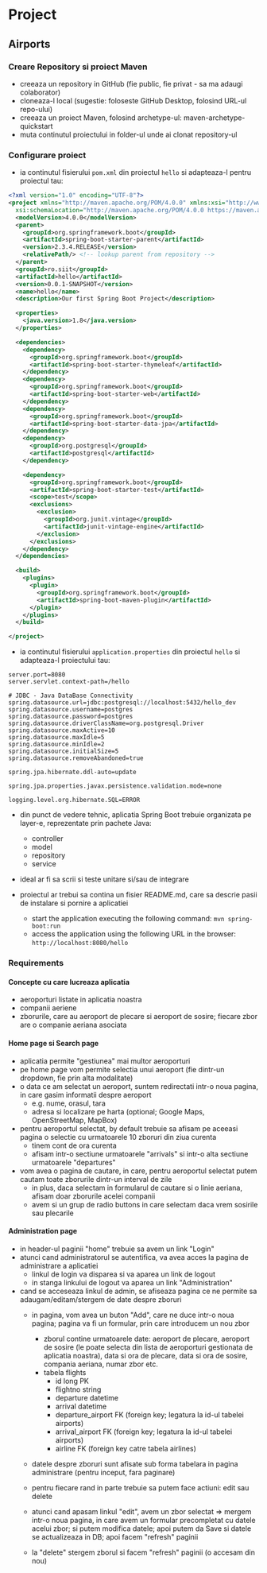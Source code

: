 # Project

## Airports

### Creare Repository si proiect Maven

- creeaza un repository in GitHub (fie public, fie privat - sa ma adaugi colaborator)
- cloneaza-l local (sugestie: foloseste GitHub Desktop, folosind URL-ul repo-ului)
- creeaza un proiect Maven, folosind archetype-ul: maven-archetype-quickstart
- muta continutul proiectului in folder-ul unde ai clonat repository-ul

### Configurare proiect

- ia continutul fisierului `pom.xml` din proiectul `hello` si adapteaza-l pentru proiectul tau:

```xml
<?xml version="1.0" encoding="UTF-8"?>
<project xmlns="http://maven.apache.org/POM/4.0.0" xmlns:xsi="http://www.w3.org/2001/XMLSchema-instance"
  xsi:schemaLocation="http://maven.apache.org/POM/4.0.0 https://maven.apache.org/xsd/maven-4.0.0.xsd">
  <modelVersion>4.0.0</modelVersion>
  <parent>
    <groupId>org.springframework.boot</groupId>
    <artifactId>spring-boot-starter-parent</artifactId>
    <version>2.3.4.RELEASE</version>
    <relativePath/> <!-- lookup parent from repository -->
  </parent>
  <groupId>ro.siit</groupId>
  <artifactId>hello</artifactId>
  <version>0.0.1-SNAPSHOT</version>
  <name>hello</name>
  <description>Our first Spring Boot Project</description>

  <properties>
    <java.version>1.8</java.version>
  </properties>

  <dependencies>
    <dependency>
      <groupId>org.springframework.boot</groupId>
      <artifactId>spring-boot-starter-thymeleaf</artifactId>
    </dependency>
    <dependency>
      <groupId>org.springframework.boot</groupId>
      <artifactId>spring-boot-starter-web</artifactId>
    </dependency>
    <dependency>
      <groupId>org.springframework.boot</groupId>
      <artifactId>spring-boot-starter-data-jpa</artifactId>
    </dependency>
    <dependency>
      <groupId>org.postgresql</groupId>
      <artifactId>postgresql</artifactId>
    </dependency>

    <dependency>
      <groupId>org.springframework.boot</groupId>
      <artifactId>spring-boot-starter-test</artifactId>
      <scope>test</scope>
      <exclusions>
        <exclusion>
          <groupId>org.junit.vintage</groupId>
          <artifactId>junit-vintage-engine</artifactId>
        </exclusion>
      </exclusions>
    </dependency>
  </dependencies>

  <build>
    <plugins>
      <plugin>
        <groupId>org.springframework.boot</groupId>
        <artifactId>spring-boot-maven-plugin</artifactId>
      </plugin>
    </plugins>
  </build>

</project>

```

- ia continutul fisierului `application.properties` din proiectul `hello` si adapteaza-l proiectului tau:

```
server.port=8080
server.servlet.context-path=/hello

# JDBC - Java DataBase Connectivity
spring.datasource.url=jdbc:postgresql://localhost:5432/hello_dev
spring.datasource.username=postgres
spring.datasource.password=postgres
spring.datasource.driverClassName=org.postgresql.Driver
spring.datasource.maxActive=10
spring.datasource.maxIdle=5
spring.datasource.minIdle=2
spring.datasource.initialSize=5
spring.datasource.removeAbandoned=true

spring.jpa.hibernate.ddl-auto=update

spring.jpa.properties.javax.persistence.validation.mode=none

logging.level.org.hibernate.SQL=ERROR

```

- din punct de vedere tehnic, aplicatia Spring Boot trebuie organizata pe layer-e, reprezentate prin pachete Java:
  - controller
  - model
  - repository
  - service

- ideal ar fi sa scrii si teste unitare si/sau de integrare

- proiectul ar trebui sa contina un fisier README.md, care sa descrie pasii de instalare si pornire a aplicatiei
  - start the application executing the following command: `mvn spring-boot:run`
  - access the application using the following URL in the browser: `http://localhost:8080/hello`

### Requirements

#### Concepte cu care lucreaza aplicatia

- aeroporturi listate in aplicatia noastra
- companii aeriene
- zborurile, care au aeroport de plecare si aeroport de sosire; fiecare zbor are o companie aeriana asociata

#### Home page si Search page

- aplicatia permite "gestiunea" mai multor aeroporturi
- pe home page vom permite selectia unui aeroport (fie dintr-un dropdown, fie prin alta modalitate)
- o data ce am selectat un aeroport, suntem redirectati intr-o noua pagina, in care gasim informatii despre aeroport
  - e.g. nume, orasul, tara
  - adresa si localizare pe harta (optional; Google Maps, OpenStreetMap, MapBox)
- pentru aeroportul selectat, by default trebuie sa afisam pe aceeasi pagina o selectie cu urmatoarele 10 zboruri din ziua curenta
  - tinem cont de ora curenta
  - afisam intr-o sectiune urmatoarele "arrivals" si intr-o alta sectiune urmatoarele "departures"
- vom avea o pagina de cautare, in care, pentru aeroportul selectat putem cautam toate zborurile dintr-un interval de zile
  - in plus, daca selectam in formularul de cautare si o linie aeriana, afisam doar zborurile acelei companii
  - avem si un grup de radio buttons in care selectam daca vrem sosirile sau plecarile


#### Administration page

- in header-ul paginii "home" trebuie sa avem un link "Login"
- atunci cand administratorul se autentifica, va avea acces la pagina de administrare a aplicatiei
  - linkul de login va disparea si va aparea un link de logout
  - in stanga linkului de logout va aparea un link "Administration"
- cand se acceseaza linkul de admin, se afiseaza pagina ce ne permite sa adaugam/editam/stergem de date despre zboruri
  - in pagina, vom avea un buton "Add", care ne duce intr-o noua pagina; pagina va fi un formular, prin care introducem un nou zbor
    - zborul contine urmatoarele date: aeroport de plecare, aeroport de sosire (le poate selecta din lista de aeroporturi gestionata de aplicatia noastra), data si ora de plecare, data si ora de sosire, compania aeriana, numar zbor etc.
    - tabela flights
      - id long PK
      - flightno string
      - departure datetime
      - arrival datetime
      - departure_airport FK (foreign key; legatura la id-ul tabelei airports)
      - arrival_airport FK (foreign key; legatura la id-ul tabelei airports)
      - airline FK (foreign key catre tabela airlines)

  - datele despre zboruri sunt afisate sub forma tabelara in pagina administrare (pentru inceput, fara paginare)

  - pentru fiecare rand in parte trebuie sa putem face actiuni: edit sau delete
  - atunci cand apasam linkul "edit", avem un zbor selectat => mergem intr-o noua pagina, in care avem un formular
  precompletat cu datele acelui zbor; si putem modifica datele; apoi putem da Save si datele se actualizeaza in DB; apoi facem "refresh" paginii
  - la "delete" stergem zborul si facem "refresh" paginii (o accesam din nou)


